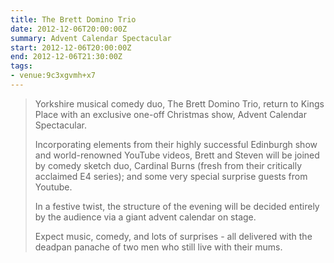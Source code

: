```yaml
---
title: The Brett Domino Trio
date: 2012-12-06T20:00:00Z
summary: Advent Calendar Spectacular
start: 2012-12-06T20:00:00Z
end: 2012-12-06T21:30:00Z
tags:
- venue:9c3xgvmh+x7
---
```

> Yorkshire musical comedy duo, The Brett Domino Trio, return to Kings Place with an exclusive one-off Christmas show, Advent Calendar Spectacular.
>
> Incorporating elements from their highly successful Edinburgh show and world-renowned YouTube videos, Brett and Steven will be joined by comedy sketch duo, Cardinal Burns (fresh from their critically acclaimed E4 series); and some very special surprise guests from Youtube.
>
> In a festive twist, the structure of the evening will be decided entirely by the audience via a giant advent calendar on stage.
>
> Expect music, comedy, and lots of surprises - all delivered with the deadpan panache of two men who still live with their mums.
